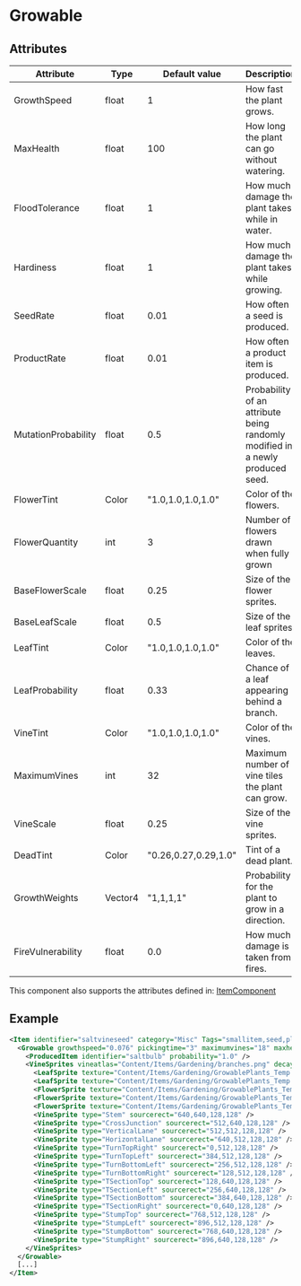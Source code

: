 # Growable


## Attributes

| Attribute|Type|Default value|Description |
| ---|---|---|--- |
| GrowthSpeed|float|1|How fast the plant grows. |
| MaxHealth|float|100|How long the plant can go without watering. |
| FloodTolerance|float|1|How much damage the plant takes while in water. |
| Hardiness|float|1|How much damage the plant takes while growing. |
| SeedRate|float|0.01|How often a seed is produced. |
| ProductRate|float|0.01|How often a product item is produced. |
| MutationProbability|float|0.5|Probability of an attribute being randomly modified in a newly produced seed. |
| FlowerTint|Color|"1.0,1.0,1.0,1.0"|Color of the flowers. |
| FlowerQuantity|int|3|Number of flowers drawn when fully grown |
| BaseFlowerScale|float|0.25|Size of the flower sprites. |
| BaseLeafScale|float|0.5|Size of the leaf sprites. |
| LeafTint|Color|"1.0,1.0,1.0,1.0"|Color of the leaves. |
| LeafProbability|float|0.33|Chance of a leaf appearing behind a branch. |
| VineTint|Color|"1.0,1.0,1.0,1.0"|Color of the vines. |
| MaximumVines|int|32|Maximum number of vine tiles the plant can grow. |
| VineScale|float|0.25|Size of the vine sprites. |
| DeadTint|Color|"0.26,0.27,0.29,1.0"|Tint of a dead plant. |
| GrowthWeights|Vector4|"1,1,1,1"|Probability for the plant to grow in a direction. |
| FireVulnerability|float|0.0|How much damage is taken from fires. |

This component also supports the attributes defined in: [ItemComponent](ItemComponent.md)


## Example
```xml
<Item identifier="saltvineseed" category="Misc" Tags="smallitem,seed,plantitem" maxstacksize="8" cargocontaineridentifier="metalcrate" scale="0.5" impactsoundtag="impact_soft" spritecolor="215,245,77,255">
  <Growable growthspeed="0.076" pickingtime="3" maximumvines="18" maxhealth="375" hardiness="0.162" floodtolerance="0.2" seedrate="0" productrate="0.0056" flowerquantity="8" baseflowerscale="0.40" vinescale="0.25" vinetint="135,187,61,255" flowertint="240,180,17,255">
    <ProducedItem identifier="saltbulb" probability="1.0" />
    <VineSprites vineatlas="Content/Items/Gardening/branches.png" decayatlas="Content/Items/Gardening/branches_overlay.png">
      <LeafSprite texture="Content/Items/Gardening/GrowablePlants_Temp.png" sourcerect="0,512,256,256" />
      <LeafSprite texture="Content/Items/Gardening/GrowablePlants_Temp.png" sourcerect="256,512,256,256" />
      <FlowerSprite texture="Content/Items/Gardening/GrowablePlants_Temp.png" sourcerect="384,768,128,128" />
      <FlowerSprite texture="Content/Items/Gardening/GrowablePlants_Temp.png" sourcerect="512,768,128,128" />
      <FlowerSprite texture="Content/Items/Gardening/GrowablePlants_Temp.png" sourcerect="640,768,128,128" />
      <VineSprite type="Stem" sourcerect="640,640,128,128" />
      <VineSprite type="CrossJunction" sourcerect="512,640,128,128" />
      <VineSprite type="VerticalLane" sourcerect="512,512,128,128" />
      <VineSprite type="HorizontalLane" sourcerect="640,512,128,128" />
      <VineSprite type="TurnTopRight" sourcerect="0,512,128,128" />
      <VineSprite type="TurnTopLeft" sourcerect="384,512,128,128" />
      <VineSprite type="TurnBottomLeft" sourcerect="256,512,128,128" />
      <VineSprite type="TurnBottomRight" sourcerect="128,512,128,128" />
      <VineSprite type="TSectionTop" sourcerect="128,640,128,128" />
      <VineSprite type="TSectionLeft" sourcerect="256,640,128,128" />
      <VineSprite type="TSectionBottom" sourcerect="384,640,128,128" />
      <VineSprite type="TSectionRight" sourcerect="0,640,128,128" />
      <VineSprite type="StumpTop" sourcerect="768,512,128,128" />
      <VineSprite type="StumpLeft" sourcerect="896,512,128,128" />
      <VineSprite type="StumpBottom" sourcerect="768,640,128,128" />
      <VineSprite type="StumpRight" sourcerect="896,640,128,128" />
    </VineSprites>
  </Growable>
  [...]
</Item>
```

